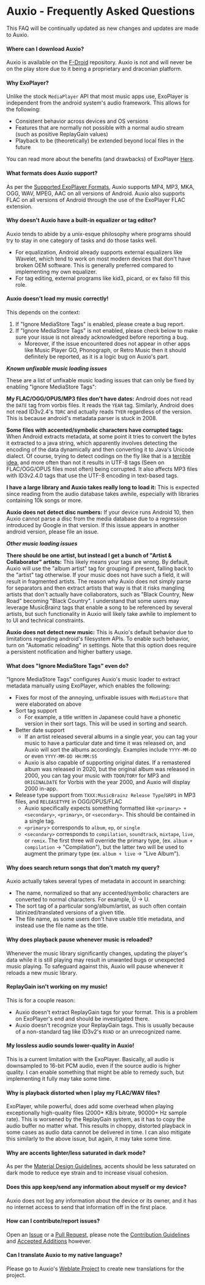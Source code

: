 # Auxio - Frequently Asked Questions
This FAQ will be continually updated as new changes and updates are made to Auxio.

#### Where can I download Auxio?
Auxio is available on the [F-Droid](https://f-droid.org/en/packages/org.oxycblt.auxio/) repository.
Auxio is not and will never be on the play store due to it being a proprietary and draconian platform.

#### Why ExoPlayer?
Unlike the stock `MediaPlayer` API that most music apps use, ExoPlayer is independent from the android system's
audio framework. This allows for the following:
- Consistent behavior across devices and OS versions
- Features that are normally not possible with a normal audio stream (such as positive ReplayGain values)
- Playback to be (theoretically) be extended beyond local files in the future

You can read more about the benefits (and drawbacks) of ExoPlayer [Here](https://exoplayer.dev/pros-and-cons.html).

#### What formats does Auxio support?
As per the [Supported ExoPlayer Formats](https://exoplayer.dev/supported-formats.html), Auxio supports
MP4, MP3, MKA, OGG, WAV, MPEG, AAC on all versions of Android. Auxio also supports FLAC on all versions
of Android through the use of the ExoPlayer FLAC extension.

#### Why doesn't Auxio have a built-in equalizer or tag editor?

Auxio tends to abide by a unix-esque philosophy where programs should try to stay in one
category of tasks and do those tasks well. 

- For equalization, Android already supports external equalizers like Wavelet, which tend to
work on most modern devices that don't have broken OEM software. This is generally preferred
compared to implementing my own equalizer.
- For tag editing, external programs like kid3, picard, or ex falso fill this role.

#### Auxio doesn't load my music correctly!
This depends on the context:
1. If "Ignore MediaStore Tags" is enabled, please create a bug report.
2. If "Ignore MediaStore Tags" is not enabled, please check below to make sure your issue is not already
acknowledged before reporting a bug.
	- Moreover, if the issue encountered does not appear in other apps like Music Player GO, Phonograph,
or Retro Music then it should definitely be reported, as it is a logic bug on Auxio's part.

***Known unfixable music loading issues***

These are a list of unfixable music loading issues that can only be fixed by enabling "Ignore MediaStore Tags":

**My FLAC/OGG/OPUS/MP3 files don't have dates:** Android does not read the `DATE` tag from vorbis files. It reads the `YEAR` tag.
Similarly, Android does not read ID3v2.4's `TDRC` and actually reads `TYER` regardless of the version. This is because android's
metadata parser is stuck in 2008.

**Some files with accented/symbolic characters have corrupted tags:** When Android extracts metadata, at some point it tries to convert the bytes it extracted to a
java string, which apparently involves detecting the encoding of the data dynamically and then converting it to Java's Unicode dialect. Of course, trying to detect
codings on the fly like that is a [terrible idea](https://en.wikipedia.org/wiki/Bush_hid_the_facts), and more often than not it results in UTF-8 tags (Seen on
FLAC/OGG/OPUS files most often) being corrupted. It also affects MP3 files with ID3v2.4.0 tags that use the UTF-8 encoding in text-based tags.

**I have a large library and Auxio takes really long to load it:** This is expected since reading from the audio database takes awhile, especially with libraries
containing 10k songs or more.

**Auxio does not detect disc numbers:** If your device runs Android 10, then Auxio cannot parse a disc from the media database due to
a regression introduced by Google in that version. If this issue appears in another android version, please file an issue. 

***Other music loading issues***

**There should be one artist, but instead I get a bunch of "Artist & Collaborator" artists:** This likely means your tags are wrong. By default, Auxio will use the
"album artist" tag for grouping if present, falling back to the "artist" tag otherwise. If your music does not have such a field, it will result in fragmented artists.
The reason why Auxio does not simply parse for separators and then extract artists that way is that it risks mangling artists that don't actually have collaborators,
such as "Black Country, New Road" becoming "Black Country". I understand that some users may leverage MusicBrainz tags that enable a song to be referenced by several
artists, but such functionality in Auxio will likely take awhile to implement to to UI and technical constraints.

**Auxio does not detect new music:** This is Auxio's default behavior due to limitations regarding android's filesystem APIs. To enable such behavior, turn on
"Automatic reloading" in settings. Note that this option does require a persistent notification and higher battery usage.

#### What does "Ignore MediaStore Tags" even do?
"Ignore MediaStore Tags" configures Auxio's music loader to extract metadata manually using ExoPlayer, which enables the following:
- Fixes for most of the annoying, unfixable issues with `MediaStore` that were elaborated on above
- Sort tag support
	- For example, a title written in Japanese could have a phonetic version in their sort tags. This will be used in sorting and search.
- Better date support
	- If an artist released several albums in a single year, you can tag your music to have a particular date and time it was released on, and Auxio will
	sort the albums accordingly. Examples include `YYYY-MM-DD` or even `YYYY-MM-DD HH:MM:SS`
	- Auxio is also capable of supporting original dates. If a remastered album was released in 2020, but the original album was released in 2000,
	you can tag your music with `TDOR`/`TORY` for MP3 and `ORIGINALDATE` for Vorbis with the year 2000, and Auxio will display 2000 in-app.
- Release type support from `TXXX:MusicBrainz Release Type`/`GRP1` in MP3 files, and `RELEASETYPE` in OGG/OPUS/FLAC
	- Auxio specifically expects something formatted like `<primary> + <secondary>`, `<primary>`, or `<secondary>`. This should be contained in a single tag.
	- `<primary`> corresponds to `album`, `ep`, or `single`
	- `<secondary>` corresponds to `compilation`, `soundtrack`, `mixtape`, `live`, or `remix`. The first three will override the primary type,
		(ex. `album + compilation` -> "Compilation"), but the latter two will be used to augment the primary type (ex. `album + live` -> "Live Album").

#### Why does search return songs that don't match my query?
Auxio actually takes several types of metadata in account in searching:
- The name, normalized so that any accented/symbolic characters are converted to normal characters. For example, Ü -> U.
- The sort tag of a particular song/album/artist, as such often contain latinized/translated versions of a given title.
- The file name, as some users don't have usable title metadata, and instead use the file name as the title.

#### Why does playback pause whenever music is reloaded?
Whenever the music library significantly changes, updating the player's data while it is still playing may result in
unwanted bugs or unexpected music playing. To safeguard against this, Auxio will pause whenever it reloads a new
music library. 

#### ReplayGain isn't working on my music!
This is for a couple reason:
- Auxio doesn't extract ReplayGain tags for your format. This is a problem on ExoPlayer's end and should be
investigated there.
- Auxio doesn't recognize your ReplayGain tags. This is usually because of a non-standard tag like ID3v2's `RVAD` or
an unrecognized name.

#### My lossless audio sounds lower-quality in Auxio!
This is a current limitation with the ExoPlayer. Basically, all audio is downsampled to 16-bit PCM audio, even
if the source audio is higher quality. I can enable something that might be able to remedy such, but implementing it
fully may take some time.

#### Why is playback distorted when I play my FLAC/WAV files?
ExoPlayer, while powerful, does add some overhead when playing exceptionally high-quality files (2000+ KB/s bitrate,
90000+ Hz sample rate). This is worsened by the ReplayGain system, as it has to copy the audio buffer no matter what.
This results in choppy, distorted playback in some cases as audio data cannot be delivered in time. I can also mitigate
this similarly to the above issue, but again, it may take some time.

#### Why are accents lighter/less saturated in dark mode?
As per the [Material Design Guidelines](https://material.io/design/color/dark-theme.html), accents should be less
saturated on dark mode to reduce eye strain and to increase visual cohesion.

#### Does this app keep/send any information about myself or my device?
Auxio does not log any information about the device or its owner, and it has no internet access to send that information off in the first place.

#### How can I contribute/report issues?
Open an [Issue](https://github.com/OxygenCobalt/Auxio/issues) or a [Pull Request](https://github.com/OxygenCobalt/Auxio/pulls),
please note the [Contribution Guidelines](../.github/CONTRIBUTING.md) and [Accepted Additions](ADDITIONS.md) however.

#### Can I translate Auxio to my native language?
Please go to Auxio's [Weblate Project](https://hosted.weblate.org/engage/auxio/) to create new translations for the project.
